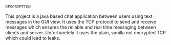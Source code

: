     DESCRIPTION
This project is a java based chat application between users using text messages in the GUI view.
It uses the TCP protocol to send and receive messages which ensures the reliable and real time 
messaging between clients and server. Unfortunetely it uses the plain, vanilla not encrypted TCP 
which could lead to leaks.

    

